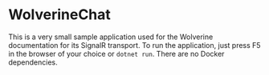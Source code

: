 # WolverineChat

This is a very small sample application used for the Wolverine documentation for its SignalR transport. To run the application,
just press F5 in the browser of your choice or `dotnet run`. There are no Docker dependencies.
